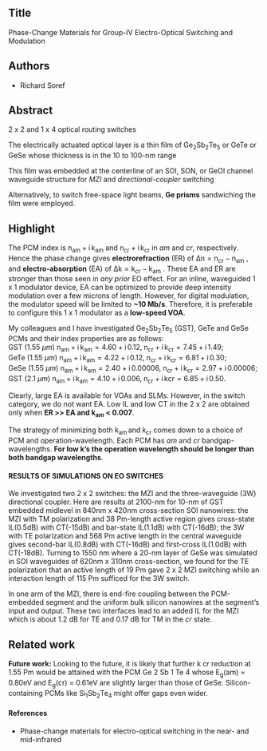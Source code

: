 ## Title
Phase-Change Materials for Group-IV Electro-Optical Switching and Modulation

## Authors
* Richard Soref

## Abstract
2 x 2 and 1 x 4 optical routing switches  

The electrically actuated optical layer is a thin film of $\mathrm{Ge_2 Sb_2 Te_5}$ or GeTe or GeSe whose thickness is in the 10 to 100-nm range  

This film was embedded at the centerline of an SOI, SON, or GeOI channel waveguide structure for _MZI_ and _directional-coupler_ switching

Alternatively, to switch free-space light beams, **Ge prisms** sandwiching the film were employed.

## Highlight
The PCM index is $\mathrm{n_{am} + i\,k_{am}}$ and $\mathrm{n_{cr} + i\,k_{cr}}$ in _am_ and _cr_, respectively. Hence the phase change gives **electrorefraction** (ER) of $\mathrm{\Delta n = n_{cr} -n_{am}}$ , and **electro-absorption** (EA) of $\mathrm{\Delta k = k_{cr} - k_{am}}$ . These EA and ER are stronger than those seen in _any prior_ EO effect. For an inline, waveguided 1 x 1 modulator device, EA can be optimized to provide deep intensity modulation over a few microns of length. However, for digital modulation, the modulator speed will be limited to **~10 Mb/s**. Therefore, it is preferable to configure this 1 x 1 modulator as a **low-speed VOA**.  

My colleagues and I have investigated $\mathrm{Ge_2 Sb_2 Te_5}$ (GST), GeTe and GeSe PCMs and their index properties are as follows:   
GST (1.55 $\mu m$) $\mathrm{n_{am} + i\,k_{am} = 4.60 + i\,0.12,\;n_{cr} + i\,k_{cr} = 7.45 + i\,1.49}$;   
GeTe (1.55 $\mu m$) $\mathrm{n_{am} + i\,k_{am} = 4.22 + i\,0.12,\;n_{cr} + i\,k_{cr} = 6.81 +i\,0.30}$;  
GeSe (1.55 $\mu m$) $\mathrm{n_{am} + i\,k_{am} = 2.40 + i\,0.00006,\;n_{cr} + i\,k_{cr} = 2.97 + i\,0.00006}$;  
GST (2.1 $\mu m$) $\mathrm{n_{am} + i\,k_{am} = 4.10 + i\,0.006,\;n_{cr} + i\,k{cr} = 6.85 + i\,0.50}$.

Clearly, large EA is available for VOAs and SLMs. However, in the switch category, we do not want EA. Low IL and low CT in the 2 x 2 are obtained only when **ER >> EA and $\mathrm{k_{am}}$ < 0.007**.

The strategy of minimizing both $\mathrm{k_{am}\,and\;k_{cr}}$ comes down to a choice of PCM and operation-wavelength. Each PCM has _am_ and _cr_ bandgap-wavelengths. **For low k’s the operation wavelength should be longer than both bandgap wavelengths**.


#### RESULTS OF SIMULATIONS ON EO SWITCHES

We investigated two 2 x 2 switches: the MZI and the three-waveguide (3W) directional coupler. Here are results at 2100-nm for 10-nm of GST embedded midlevel in 840nm x 420nm cross-section SOI nanowires: the MZI with TM polarization and 38 Pm-length active region gives cross-state IL(0.5dB) with CT(-15dB) and bar-state IL(1.1dB) with CT(-16dB); the 3W with TE polarization and 568 Pm active length in the central waveguide gives second-bar IL(0.8dB) with CT(-16dB) and first-cross IL(1.0dB) with CT(-18dB). Turning to 1550 nm where a 20-nm layer of GeSe was simulated in SOI waveguides of 620nm x 310nm cross-section, we found for the TE polarization that an active length of 19 Pm gave 2 x 2 MZI switching while an interaction length of 115 Pm sufficed for the 3W switch.

In one arm of the MZI, there is end-fire coupling between the PCM-embedded segment and the uniform bulk silicon nanowires at the segment’s input and output. These two interfaces lead to an added IL for the MZI which is about 1.2 dB for TE and 0.17 dB for TM in the _cr_ state.


## Related work
**Future work:** Looking to the future, it is likely that further k cr reduction at 1.55 Pm would be attained with the PCM Ge 2 Sb 1 Te 4 whose $\mathrm{E_g(am)}$ = 0.80eV and $\mathrm{E_g(cr)}$ = 0.61eV are slightly larger than those of GeSe. Silicon-containing PCMs like $\mathrm{Si_1 Sb_2 Te_4}$ might offer gaps even wider.

#### References
* Phase-change materials for electro-optical switching in the near- and mid-infrared
